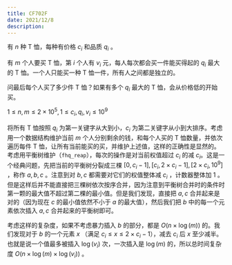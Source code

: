 ```yaml
---
title: CF702F
date: 2021/12/8
description: 　
---
```


有 $n$ 种 T 恤，每种有价格 $c_i$ 和品质 $q_i$ 。

有 $m$ 个人要买 T 恤，第 $i$ 个人有 $v_i$ 元，每人每次都会买一件能买得起的 $q_i$ 最大的 T 恤。一个人只能买一种 T 恤一件，所有人之间都是独立的。

问最后每个人买了多少件 T 恤？如果有多个 $q_i$ 最大的 T 恤，会从价格低的开始买。

$1\leq n,m\leq 2\times 10^5,1\leq c_i,q_i,v_i\leq 10^9$

将所有 T 恤按照 $q_i$ 为第一关键字从大到小，$c_i$ 为第二关键字从小到大排序。考虑用一个数据结构维护当前 $m$ 个人分别剩余的钱，和每个人买的 T 恤数量，并依次遍历每件 T 恤，让所有当前能买的买，并维护上述值，这样的正确性是显然的。考虑用平衡树维护（`fhq_reap`），每次的操作是对当前权值超过 $c_i$ 的减 $c_i$。这是一个经典问题，先把当前的平衡树分裂成三棵 $[0,c_i-1],[c_i,2\times c_i-1],[2\times c_i,10^9]$ ，称作 $a,b,c$ 。注意到对 $b,c$ 都需要对它们的权值整体减 $c_i$ ，计数器整体加 $1$ 。但是这样后并不能直接把三棵树依次按序合并，因为注意到平衡树合并时的条件时第一颗的最大值不超过第二棵的最小值。但是我们发现，直接把 $a,c$ 合并起来是对的（因为现在 $c$ 的最小值依然不小于 $a$ 的最大值），然后我们把 $b$ 中的每一个元素依次插入 $a,c$ 合并起来的平衡树即可。

考虑这样的复杂度，如果不考虑暴力插入 $b$ 的部分，都是 $O(n\times \log(m))$ 的。我们发现对于 $b$ 的一个元素 $x$ （满足 $c_i\leq x\leq 2\times c_i-1$），减去 $c_i$ 后 $x$ 至少减半。也就是说一个值最多被插入 $\log(v_i)$ 次，一次插入是 $\log(m)$ 的，所以总时间复杂度 $O(n\times \log(m)\times \log(v_i))$ 。

